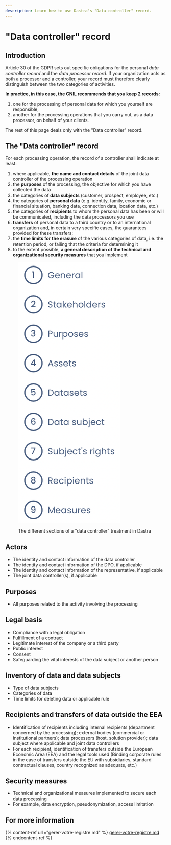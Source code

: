```yaml
---
description: Learn how to use Dastra's "Data controller" record.
---
```


# "Data controller" record

## Introduction

Article 30 of the GDPR sets out specific obligations for the personal _data controller record_ and the _data_ _processor record_. If your organization acts as both a processor and a controller, your record must therefore clearly distinguish between the two categories of activities.

**In practice, in this case, the CNIL recommends that you keep 2 records:**

1. one for the processing of personal data for which you yourself are responsible,
2. another for the processing operations that you carry out, as a data processor, on behalf of your clients.

The rest of this page deals only with the "Data controller" record.

## The "Data controller" record

For each processing operation, the record of a controller shall indicate at least:

1. where applicable, **the name and contact details** of the joint data controller of the processing operation
2. the **purposes** of the processing, the objective for which you have collected the data
3. the categories of **data subjects** (customer, prospect, employee, etc.)
4. the categories of **personal data** (e.g. identity, family, economic or financial situation, banking data, connection data, location data, etc.)
5. the categories of **recipients** to whom the personal data has been or will be communicated, including the data processors you use
6. **transfers** of personal data to a third country or to an international organization and, in certain very specific cases, the guarantees provided for these transfers;
7. the **time limits for the erasure** of the various categories of data, i.e. the retention period, or failing that the criteria for determining it
8. to the extent possible, **a general description of the technical and organizational security measures** that you implement

<figure><img src="../../.gitbook/assets/Capture d’écran 2023-01-24 à 16.56.25.png" alt=""><figcaption><p>The different sections of a "data controller" treatment in Dastra</p></figcaption></figure>

## Actors

* The identity and contact information of the data controller&#x20;
* The identity and contact information of the DPO, if applicable&#x20;
* The identity and contact information of the representative, if applicable&#x20;
* The joint data controller(s), if applicable

## Purposes

* All purposes related to the activity involving the processing

## Legal basis

* Compliance with a legal obligation&#x20;
* Fulfillment of a contract&#x20;
* Legitimate interest of the company or a third party&#x20;
* Public interest&#x20;
* Consent&#x20;
* Safeguarding the vital interests of the data subject or another person

## Inventory of data and data subjects

* Type of data subjects&#x20;
* Categories of data&#x20;
* Time limits for deleting data or applicable rule

## Recipients and transfers of data outside the EEA

* Identification of recipients including internal recipients (department concerned by the processing); external bodies (commercial or institutional partners); data processors (host, solution provider); data subject where applicable and joint data controllers&#x20;
* For each recipient, identification of transfers outside the European Economic Area (EEA) and the legal tools used (Binding corporate rules in the case of transfers outside the EU with subsidiaries, standard contractual clauses, country recognized as adequate, etc.)

## Security measures

* Technical and organizational measures implemented to secure each data processing&#x20;
* For example, data encryption, pseudonymization, access limitation

## For more information

{% content-ref url="gerer-votre-registre.md" %}
[gerer-votre-registre.md](gerer-votre-registre.md)
{% endcontent-ref %}

